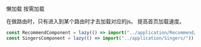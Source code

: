 懒加载 按需加载

在做路由时，只有进入到某个路由时才去加载对应的js。
提高首页加载速度。
```js
const RecommendComponent = lazy(() => import("../application/Recommend/"));
const SingersComponent = lazy(() => import("../application/Singers/"));
```
